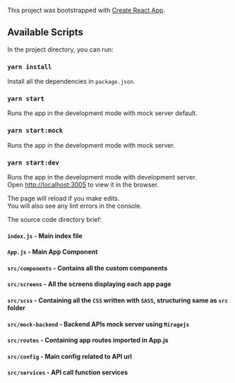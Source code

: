 This project was bootstrapped with [Create React App](https://github.com/facebook/create-react-app).

## Available Scripts

In the project directory, you can run:

### `yarn install`

Install all the dependencies in `package.json`.<br />

### `yarn start`

Runs the app in the development mode with mock server default.<br />

### `yarn start:mock`

Runs the app in the development mode with mock server.<br />

### `yarn start:dev`

Runs the app in the development mode with development server.<br />
Open [http://localhost:3005](http://localhost:3005) to view it in the browser.

The page will reload if you make edits.<br />
You will also see any lint errors in the console.

The source code directory brief:

#### `index.js` - Main index file
#### `App.js` - Main App Component
#### `src/components` - Contains all the custom components
#### `src/screens` - All the screens displaying each app page
#### `src/scss` - Containing all the `CSS` written with `SASS`, structuring same as `src` folder
#### `src/mock-backend` - Backend APIs mock server using `Miragejs`
#### `src/routes` - Containing app routes imported in App.js
#### `src/config` - Main config related to API url
#### `src/services` - API call function services
